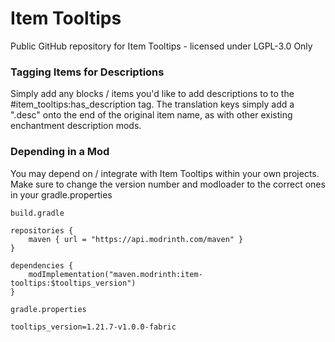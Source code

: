 # Item Tooltips

Public GitHub repository for Item Tooltips - licensed under LGPL-3.0 Only

### Tagging Items for Descriptions

Simply add any blocks / items you'd like to add descriptions to to the #item_tooltips:has_description tag. The translation keys simply add a ".desc" onto the end of the original item name, as with other existing enchantment description mods.

### Depending in a Mod

You may depend on / integrate with Item Tooltips within your own projects. Make sure to change the version number and modloader to the correct ones in your gradle.properties

`build.gradle`

```
repositories {
	maven { url = "https://api.modrinth.com/maven" }
}
```

```
dependencies {
	modImplementation("maven.modrinth:item-tooltips:$tooltips_version")
}
```

`gradle.properties`

```
tooltips_version=1.21.7-v1.0.0-fabric
```
